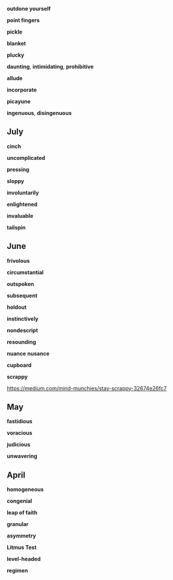 
**outdone yourself** 

**point fingers** 

**pickle**

**blanket**

**plucky** 

**daunting**, **intimidating**, **prohibitive** 

**allude**

**incorporate**

**picayune**

**ingenuous**, **disingenuous**

## July 

**cinch**

**uncomplicated** 

**pressing** 

**sloppy**

**involuntarily**

**enlightened**

**invaluable**

**tailspin**

## June 

**frivolous**

**circumstantial**

**outspoken**

**subsequent**

**holdout**

**instinctively**

**nondescript**

**resounding**

**nuance**
**nusance**

**cupboard** 

**scrappy**

https://medium.com/mind-munchies/stay-scrappy-32674e26fc7

## May 

**fastidious**

**voracious**

**judicious**

**unwavering**

## April 

**homogeneous**

**congenial**

**leap of faith**

**granular**

**asymmetry**

**Litmus Test**

**level-headed**

**regimen**


